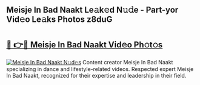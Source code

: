 ## Meisje In Bad Naakt Le𝚊k𝚎d N𝚞𝚍e - Part-yor Vid𝚎o Le𝚊ks Photos z8duG

# <h2><a href="http://fb020l.evod.top/?m=Meisje+In+Bad+Naakt">🔗 👉🔴 Meisje In Bad Naakt Vid𝚎o Ph𝚘t𝚘s</a></h2>

[![Meisje In Bad Naakt N𝚞d𝚎s](https://i.imgur.com/8V9OHl7.gif)](http://fb020l.evod.top/?m=Meisje+In+Bad+Naakt)
Content creator Meisje In Bad Naakt specializing in dance and lifestyle-related videos. Respected expert Meisje In Bad Naakt, recognized for their expertise and leadership in their field. 
